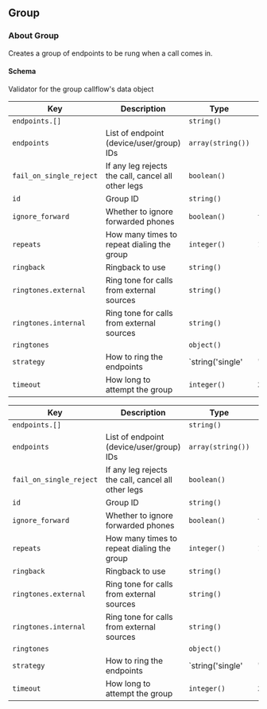 ## Group

### About Group

Creates a group of endpoints to be rung when a call comes in.

#### Schema

Validator for the group callflow's data object



Key | Description | Type | Default | Required
--- | ----------- | ---- | ------- | --------
`endpoints.[]` |   | `string()` |   | `false`
`endpoints` | List of endpoint (device/user/group) IDs | `array(string())` | `[]` | `false`
`fail_on_single_reject` | If any leg rejects the call, cancel all other legs | `boolean()` |   | `false`
`id` | Group ID | `string()` |   | `false`
`ignore_forward` | Whether to ignore forwarded phones | `boolean()` | `true` | `false`
`repeats` | How many times to repeat dialing the group | `integer()` | `1` | `false`
`ringback` | Ringback to use | `string()` |   | `false`
`ringtones.external` | Ring tone for calls from external sources | `string()` |   | `false`
`ringtones.internal` | Ring tone for calls from external sources | `string()` |   | `false`
`ringtones` |   | `object()` |   | `false`
`strategy` | How to ring the endpoints | `string('single' | 'simultaneous')` | `simultaneous` | `false`
`timeout` | How long to attempt the group | `integer()` | `20` | `false`



Key | Description | Type | Default | Required
--- | ----------- | ---- | ------- | --------
`endpoints.[]` |   | `string()` |   | `false`
`endpoints` | List of endpoint (device/user/group) IDs | `array(string())` | `[]` | `false`
`fail_on_single_reject` | If any leg rejects the call, cancel all other legs | `boolean()` |   | `false`
`id` | Group ID | `string()` |   | `false`
`ignore_forward` | Whether to ignore forwarded phones | `boolean()` | `true` | `false`
`repeats` | How many times to repeat dialing the group | `integer()` | `1` | `false`
`ringback` | Ringback to use | `string()` |   | `false`
`ringtones.external` | Ring tone for calls from external sources | `string()` |   | `false`
`ringtones.internal` | Ring tone for calls from external sources | `string()` |   | `false`
`ringtones` |   | `object()` |   | `false`
`strategy` | How to ring the endpoints | `string('single' | 'simultaneous')` | `simultaneous` | `false`
`timeout` | How long to attempt the group | `integer()` | `20` | `false`

